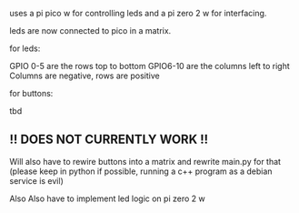uses a pi pico w for controlling leds and a pi zero 2 w for interfacing.

leds are now connected to pico in a matrix.

for leds:

GPIO 0-5 are the rows top to bottom
GPIO6-10 are the columns left to right
Columns are negative, rows are positive

for buttons:

tbd


## !! DOES NOT CURRENTLY WORK !! ##

Will also have to rewire buttons into a matrix and rewrite main.py for that (please keep in python if possible, running a c++ program as a debian service is evil)

Also Also have to implement led logic on pi zero 2 w